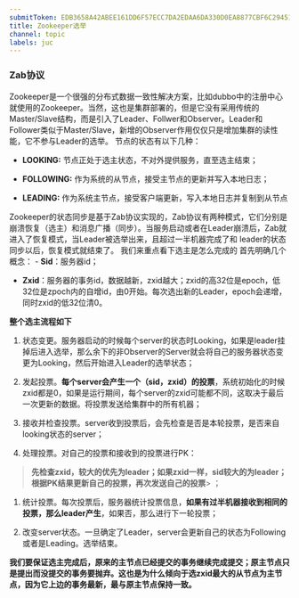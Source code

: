 ```yaml
---
submitToken: EDB3658A42ABEE161DD6F57ECC7DA2EDAA6DA330D0EA8877CBF6C29451F45DC5
title: Zookeeper选举
channel: topic
labels: juc
---
```


### Zab协议

Zookeeper是一个很强的分布式数据一致性解决方案，比如dubbo中的注册中心就使用的Zookeeper。当然，这也是集群部署的，但是它没有采用传统的Master/Slave结构，而是引入了Leader、Follwer和Observer。Leader和Follower类似于Master/Slave，新增的Observer作用仅仅只是增加集群的读性能，它不参与Leader的选举。
节点的状态有以下几种：

- **LOOKING:** 节点正处于选主状态，不对外提供服务，直至选主结束；

- **FOLLOWING:** 作为系统的从节点，接受主节点的更新并写入本地日志；

- **LEADING:** 作为系统主节点，接受客户端更新，写入本地日志并复制到从节点


Zookeeper的状态同步是基于Zab协议实现的，Zab协议有两种模式，它们分别是崩溃恢复（选主）和消息广播（同步）。当服务启动或者在Leader崩溃后，Zab就进入了恢复模式，当Leader被选举出来，且超过一半机器完成了和 leader的状态同步以后，恢复模式就结束了。
我们来重点看下选主是怎么完成的
首先明确几个概念： - **Sid**：服务器id；

- **Zxid**：服务器的事务id，数据越新，zxid越大；zxid的高32位是epoch，低32位是zpoch内的自增id，由0开始。每次选出新的Leader，epoch会递增，同时zxid的低32位清0。

**整个选主流程如下**

1. 状态变更。服务器启动的时候每个server的状态时Looking，如果是leader挂掉后进入选举，那么余下的非Observer的Server就会将自己的服务器状态变更为Looking，然后开始进入Leader的选举状态；

1. 发起投票。**每个server会产生一个（sid，zxid）的投票**，系统初始化的时候zxid都是0，如果是运行期间，每个server的zxid可能都不同，这取决于最后一次更新的数据。将投票发送给集群中的所有机器；

1. 接收并检查投票。server收到投票后，会先检查是否是本轮投票，是否来自looking状态的server；

1. 处理投票。对自己的投票和接收到的投票进行PK：

> **先检查zxid，较大的优先为leader；如果zxid一样，sid较大的为leader；根据PK结果更新自己的投票，再次发送自己的投票**> ；

1. 统计投票。每次投票后，服务器统计投票信息，**如果有过半机器接收到相同的投票，那么leader产生**，如果否，那么进行下一轮投票；

1. 改变server状态。一旦确定了Leader，server会更新自己的状态为Following或者是Leading。选举结束。


**我们要保证选主完成后，原来的主节点已经提交的事务继续完成提交；原主节点只是提出而没提交的事务要抛弃。这也是为什么倾向于选zxid最大的从节点为主节点，因为它上边的事务最新，最与原主节点保持一致。**